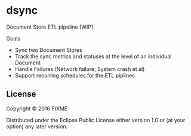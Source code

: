 # dsync

Document Store ETL pipeline [WIP]

Goals

* Sync two Document Stores
* Track the sync metrics and statuses at the level of an individual Document
* Handle Failures (Network failure, System crash et al)
* Support recurring schedules for the ETL piplines

## License

Copyright © 2016 FIXME

Distributed under the Eclipse Public License either version 1.0 or (at
your option) any later version.
